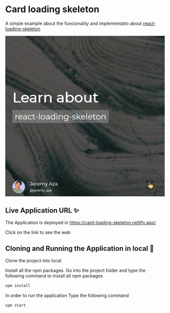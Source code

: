 # Card loading skeleton

A simple example about the funcionality and implementatio about [react-loading-skeleton](https://github.com/dvtng/react-loading-skeleton)

![](src/doc/loading.png)

## Live Application URL ✨

The Application is deployed in https://card-loading-skeleton.netlify.app/

Click on the link to see the web

## Cloning and Running the Application in local 🔮

Clone the project into local

Install all the npm packages. Go into the project folder and type the following command to install all npm packages

```bash
npm install
```

In order to run the application Type the following command

```bash
npm start
```
